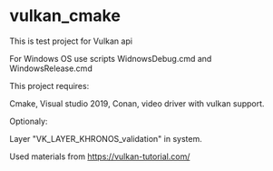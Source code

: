 # vulkan_cmake
This is test project for Vulkan api

For Windows OS use scripts WidnowsDebug.cmd and WindowsRelease.cmd

This project requires:

Cmake, 
Visual studio 2019,
Conan,
video driver with vulkan support.

Optionaly: 

Layer "VK_LAYER_KHRONOS_validation" in system.

Used materials from https://vulkan-tutorial.com/
